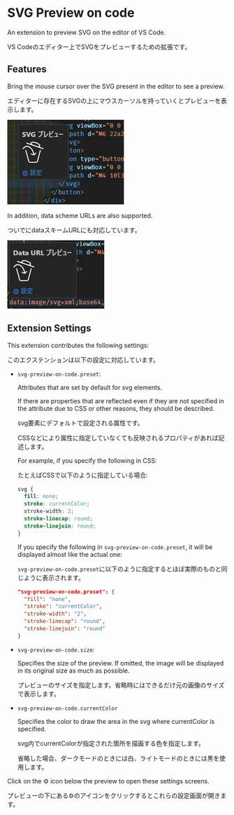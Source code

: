 # SVG Preview on code

An extension to preview SVG on the editor of VS Code.

VS Codeのエディター上でSVGをプレビューするための拡張です。

## Features

Bring the mouse cursor over the SVG present in the editor to see a preview.

エディターに存在するSVGの上にマウスカーソルを持っていくとプレビューを表示します。

![svg](images/svg.png)

In addition, data scheme URLs are also supported.

ついでにdataスキームURLにも対応しています。

![data scheme](images/data-scheme.png)

## Extension Settings

This extension contributes the following settings:

このエクステンションは以下の設定に対応しています。

- `svg-preview-on-code.preset`:

  Attributes that are set by default for svg elements.

  If there are properties that are reflected even if they are not specified in the attribute due to CSS or other reasons, they should be described.

  svg要素にデフォルトで設定される属性です。

  CSSなどにより属性に指定していなくても反映されるプロパティがあれば記述します。

  For example, if you specify the following in CSS:

  たとえばCSSで以下のように指定している場合:

  ```css
  svg {
    fill: none;
    stroke: currentColor;
    stroke-width: 2;
    stroke-linecap: round;
    stroke-linejoin: round;
  }
  ```

  If you specify the following in `svg-preview-on-code.preset`, it will be displayed almost like the actual one:

  `svg-preview-on-code.preset`に以下のように指定するとほぼ実際のものと同じように表示されます。

  ```json
  "svg-preview-on-code.preset": {
    "fill": "none",
    "stroke": "currentColor",
    "stroke-width": "2",
    "stroke-linecap": "round",
    "stroke-linejoin": "round"
  }
  ```

- `svg-preview-on-code.size`:

  Specifies the size of the preview. If omitted, the image will be displayed in its original size as much as possible.

  プレビューのサイズを指定します。省略時にはできるだけ元の画像のサイズで表示します。

- `svg-preview-on-code.currentColor`

  Specifies the color to draw the area in the svg where currentColor is specified.

  svg内でcurrentColorが指定された箇所を描画する色を指定します。

  省略した場合、ダークモードのときには白、ライトモードのときには黒を使用します。

Click on the ⚙ icon below the preview to open these settings screens.

プレビューの下にある⚙のアイコンをクリックするとこれらの設定画面が開きます。
